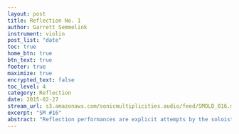 ```yaml
---
layout: post
title: Reflection No. 1
author: Garrett Semmelink
instrument: violin
post_list: "date"
toc: true
home_btn: true
btn_text: true
footer: true
maximize: true
encrypted_text: false
toc_level: 4
category: Reflection
date: 2015-02-27
stream_url: s3.amazonaws.com/sonicmultiplicities.audio/feed/SMOLD_016.mp3
excerpt: "SM #16"
abstract: "Reflection performances are explicit attempts by the soloist to reflect upon their overarching SM experience, as it relates to the present time period."
---
```

